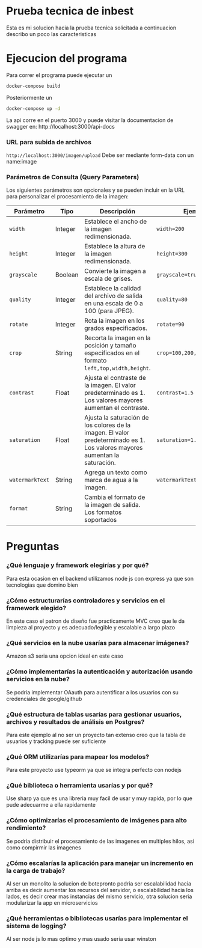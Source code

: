 # Prueba tecnica de inbest

Esta es mi solucion hacia la prueba tecnica solicitada a continuacion describo un poco las caracteristicas

# Ejecucion del programa

Para correr el programa puede ejecutar un 
```bash
docker-compose build
```
Posteriormente un 
```bash
docker-compose up -d
```
La api corre en el puerto 3000 y puede visitar la documentacion de swagger en:
http://localhost:3000/api-docs

### URL para subida de archivos
`http://localhost:3000/imagen/upload`
Debe ser mediante form-data con un name:image

### Parámetros de Consulta (Query Parameters)

Los siguientes parámetros son opcionales y se pueden incluir en la URL para personalizar el procesamiento de la imagen:

| Parámetro        | Tipo      | Descripción                                                                                         | Ejemplo                                  |
|------------------|-----------|-----------------------------------------------------------------------------------------------------|------------------------------------------|
| `width`          | Integer   | Establece el ancho de la imagen redimensionada.                                                      | `width=200`                             |
| `height`         | Integer   | Establece la altura de la imagen redimensionada.                                                     | `height=300`                            |
| `grayscale`      | Boolean   | Convierte la imagen a escala de grises.                                                             | `grayscale=true`                        |
| `quality`        | Integer   | Establece la calidad del archivo de salida en una escala de 0 a 100 (para JPEG).                   | `quality=80`                            |
| `rotate`         | Integer   | Rota la imagen en los grados especificados.                                                         | `rotate=90`                             |
| `crop`           | String    | Recorta la imagen en la posición y tamaño especificados en el formato `left,top,width,height`.       | `crop=100,200,300,400`                  |
| `contrast`       | Float     | Ajusta el contraste de la imagen. El valor predeterminado es 1. Los valores mayores aumentan el contraste. | `contrast=1.5`                          |
| `saturation`     | Float     | Ajusta la saturación de los colores de la imagen. El valor predeterminado es 1. Los valores mayores aumentan la saturación. | `saturation=1.2`                        |
| `watermarkText`  | String    | Agrega un texto como marca de agua a la imagen.                                                      | `watermarkText=MyWatermark`             |
| `format`         | String    | Cambia el formato de la imagen de salida. Los formatos soportados 

# Preguntas

<h3> ¿Qué lenguaje y framework elegirías y por qué?</h3>
<p>Para esta ocasion en el backend utilizamos node js con express ya que son tecnologias que domino bien</p>
<h3> ¿Cómo estructurarías controladores y servicios en el framework elegido?</h3>
<p>En este caso el patron de diseño fue practicamente MVC creo que le da limpieza al proyecto y es adecuado/legible y escalable a largo plazo</p>
<h3> ¿Qué servicios en la nube usarías para almacenar imágenes?</h3>
<p>Amazon s3 seria una opcion ideal en este caso</p>

<h3>¿Cómo implementarías la autenticación y autorización usando servicios en la
nube?</h3>

<p>Se podria implementar OAauth para autentificar a los usuarios con su  credenciales de google/github</p>
<h3>¿Qué estructura de tablas usarías para gestionar usuarios, archivos y resultados
de análisis en Postgres?</h3>
<p>Para este ejemplo al no ser un proyecto tan extenso creo que la tabla de usuarios y tracking puede ser suficiente</p>
<h3>¿Qué ORM utilizarías para mapear los modelos?</h3>
<p>Para este proyecto use typeorm ya que se integra perfecto con nodejs</p>

<h3>¿Qué biblioteca o herramienta usarías y por qué?</h3>
<p>Use sharp ya que es una libreria muy facil de usar y muy rapida, por lo que pude adecuarme a ella rapidamente</p>
<h3>¿Cómo optimizarías el procesamiento de imágenes para alto rendimiento?</h3>
<p>Se podria distribuir el procesamiento de las imagenes en multiples hilos, asi como compirmir las imagenes</p>

<h3>¿Cómo escalarías la aplicación para manejar un incremento en la carga de
trabajo?</h3>

<p>Al ser un monolito la solucion de botepronto podria ser escalabilidad hacia arriba es decir aumentar los recursos del servidor, o escalabilidad hacia los lados, es decir crear mas instancias del mismo servicio, otra solucion seria modularizar la app en microservicios</p>


<h3>¿Qué herramientas o bibliotecas usarías para implementar el sistema de logging?</h3>
<p>Al ser node js lo mas optimo y mas usado seria usar winston</p>